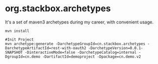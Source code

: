 org.stackbox.archetypes
===

It's a set of maven3 archetypes during my career, with convenient usage.


```
mvn install

#Init Project
mvn archetype:generate -DarchetypeGroupId=cn.stackbox.archetypes -DarchetypeArtifactId=rest-with-oauth2 -DarchetypeVersion=0.0.1-SNAPSHOT -DinteractiveMode=false -DarchetypeCatalog=internal -DgroupId=cn.demo -DartifactId=demoproject -Dpackage=cn.demo.v2
```